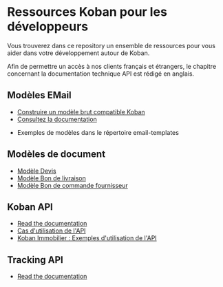 # Ressources Koban pour les développeurs

Vous trouverez dans ce repository un ensemble de ressources pour vous aider dans votre développement autour de Koban.

Afin de permettre un accès à nos clients français et étrangers, le chapitre concernant la documentation technique API est rédigé en anglais.

## Modèles EMail

- [Construire un modèle brut compatible Koban](docs/htmlemailbrut.md)
- [Consultez la documentation](docs/email-template.md)

* Exemples de modèles dans le répertoire email-templates

## Modèles de document

* [Modèle Devis](gestdocs/quote.md)
* [Modèle Bon de livraison](gestdocs/delivery.md)
* [Modèle Bon de commande fournisseur](gestdocs/purchaseorder.md)

## Koban API

- [Read the documentation](API.md)
- [Cas d'utilisation de l'API](api/apiuse.md)
- [Koban Immobilier : Exemples d'utilisation de l'API](api/apiimmo.md)

## Tracking API

* [Read the documentation](TrackingAPI.md)